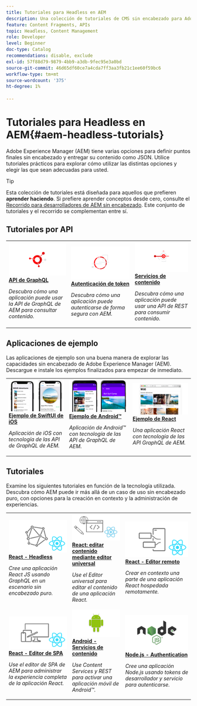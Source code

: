 ```yaml
---
title: Tutoriales para Headless en AEM
description: Una colección de tutoriales de CMS sin encabezado para Adobe Experience Manager. Explore tutoriales por API, marco de trabajo y aplicaciones de ejemplo.
feature: Content Fragments, APIs
topic: Headless, Content Management
role: Developer
level: Beginner
doc-type: Catalog
recommendations: disable, exclude
exl-id: 57f88d79-9879-4bb9-a3db-9fec95e3a0bd
source-git-commit: 46d65df60ce7a4cda7ff3aa3fb21c1ee60f59bc6
workflow-type: tm+mt
source-wordcount: '375'
ht-degree: 1%

---
```


# Tutoriales para Headless en AEM{#aem-headless-tutorials}

Adobe Experience Manager (AEM) tiene varias opciones para definir puntos finales sin encabezado y entregar su contenido como JSON. Utilice tutoriales prácticos para explorar cómo utilizar las distintas opciones y elegir las que sean adecuadas para usted.

>[!TIP]
>
>Esta colección de tutoriales está diseñada para aquellos que prefieren **aprender haciendo**. Si prefiere aprender conceptos desde cero, consulte el [Recorrido para desarrolladores de AEM sin encabezado](https://experienceleague.adobe.com/docs/experience-manager-cloud-service/content/headless/journeys/developer/overview.html?lang=es). Este conjunto de tutoriales y el recorrido se complementan entre sí.

## Tutoriales por API

<table>
<tr>
  <td>
    <a href="https://experienceleague.adobe.com/docs/experience-manager-learn/getting-started-with-aem-headless/graphql/overview.html?lang=es">
      <img alt="API de GraphQL" src="./assets/graphql-icon.png" />
    </a>
    <div>
      <a href="https://experienceleague.adobe.com/docs/experience-manager-learn/getting-started-with-aem-headless/graphql/overview.html?lang=es">
    <strong>API de GraphQL</strong>
    </a>
    </div>
    <p>
    <em>Descubra cómo una aplicación puede usar la API de GraphQL de AEM para consultar contenido.</em>
    <p>
  </td>
  <td>
    <a href="https://experienceleague.adobe.com/docs/experience-manager-learn/getting-started-with-aem-headless/authentication/overview.html?lang=es">
    <img alt="Autenticación basada en tokens" src="./assets/token-auth-icon.png" />
    </a>
    <div>
    <a href="https://experienceleague.adobe.com/docs/experience-manager-learn/getting-started-with-aem-headless/authentication/overview.html?lang=es">
    <strong>Autenticación de token</strong>
    </a>
    </div>
    <p>
    <em>Descubra cómo una aplicación puede autenticarse de forma segura con AEM.</em>
    </p>
  </td>
  <td>
    <a href="https://experienceleague.adobe.com/docs/experience-manager-learn/getting-started-with-aem-headless/content-services/overview.html?lang=es">
      <img alt="Content Services" src="./assets/content-services.png" />
    </a>
     <div>
      <a href="https://experienceleague.adobe.com/docs/experience-manager-learn/getting-started-with-aem-headless/content-services/overview.html?lang=es">
        <strong>Servicios de contenido</strong>
      </a>
    </div>
    <p>
    <em>Descubra cómo una aplicación puede usar una API de REST para consumir contenido.</em>
    <p>
  </td>
</tr>
</table>

## Aplicaciones de ejemplo

Las aplicaciones de ejemplo son una buena manera de explorar las capacidades sin encabezado de Adobe Experience Manager (AEM). Descargue e instale los ejemplos finalizados para empezar de inmediato.

<table>
<tr>
  <td>
    <a href="https://experienceleague.adobe.com/docs/experience-manager-learn/getting-started-with-aem-headless/graphql/example-apps/ios-swiftui-app.html?lang=es">
      <img alt="Ejemplo de iOS" src="./assets/ios-example.png" />
    </a>
    <div>
      <a href="https://experienceleague.adobe.com/docs/experience-manager-learn/getting-started-with-aem-headless/graphql/example-apps/ios-swiftui-app.html?lang=es">
    <strong>Ejemplo de SwiftUI de iOS</strong>
    </a>
    </div>
    <p>
    <em>Aplicación de iOS con tecnología de las API de GraphQL de AEM.</em>
    <p>
  </td>
  <td>
    <a href="https://experienceleague.adobe.com/docs/experience-manager-learn/getting-started-with-aem-headless/graphql/example-apps/android-app.html?lang=es">
    <img alt="Ejemplo de Android" src="./assets/android-example.png" />
    </a>
    <div>
    <a href="https://experienceleague.adobe.com/docs/experience-manager-learn/getting-started-with-aem-headless/graphql/example-apps/android-app.html?lang=es">
    <strong>Ejemplo de Android™</strong>
    </a>
    </div>
    <p>
    <em>Aplicación de Android™ con tecnología de las API de GraphQL de AEM.</em>
    </p>
  </td>
  <td>
    <a href="https://experienceleague.adobe.com/docs/experience-manager-learn/getting-started-with-aem-headless/graphql/example-apps/react-app.html?lang=es">
      <img alt="Ejemplo de React" src="./assets/react-example.png" />
    </a>
     <div>
      <a href="https://experienceleague.adobe.com/docs/experience-manager-learn/getting-started-with-aem-headless/graphql/example-apps/react-app.html?lang=es">
        <strong>Ejemplo de React</strong>
      </a>
    </div>
    <p>
    <em>Una aplicación React con tecnología de las API GraphQL de AEM.</em>
    <p>
  </td>
</tr>
</table>

## Tutoriales

Examine los siguientes tutoriales en función de la tecnología utilizada. Descubra cómo AEM puede ir más allá de un caso de uso sin encabezado puro, con opciones para la creación en contexto y la administración de experiencias.

<table>
<tr>
  <td>
    <a href="https://experienceleague.adobe.com/docs/experience-manager-learn/getting-started-with-aem-headless/graphql/multi-step/overview.html?lang=es">
      <img alt="React: sin encabezado" src="./assets/react-headless.png" />
    </a>
    <div>
      <a href="https://experienceleague.adobe.com/docs/experience-manager-learn/getting-started-with-aem-headless/graphql/overview.html?lang=es">
    <strong>React - Headless</strong>
    </a>
    </div>
    <p>
    <em>Cree una aplicación React JS usando GraphQL en un escenario sin encabezado puro.</em>
    <p>
  </td>
  <td>
    <a href="https://experienceleague.adobe.com/es/docs/experience-manager-learn/cloud-service/developing/universal-editor/react-app-editing/overview">
      <img alt="React: editar contenido mediante el editor universal" src="./assets/react-universal-editor.png" />
    </a>
     <div>
      <a href="https://experienceleague.adobe.com/es/docs/experience-manager-learn/cloud-service/developing/universal-editor/react-app-editing/overview">
        <strong>React: editar contenido mediante editor universal</strong>
      </a>
    </div>
    <p>
    <em>Use el Editor universal para editar el contenido de una aplicación React.</em>
    <p>
  </td>  
  <td>
    <a href="https://experienceleague.adobe.com/docs/experience-manager-learn/getting-started-with-aem-headless/spa-editor/remote-spa/overview.html?lang=es">
    <img alt="React: editor remoto" src="./assets/react-remote.png" />
    </a>
    <div>
    <a href="https://experienceleague.adobe.com/docs/experience-manager-learn/getting-started-with-aem-headless/spa-editor/remote-spa/overview.html?lang=es">
    <strong>React - Editor remoto</strong>
    </a>
    </div>
    <p>
    <em>Crear en contexto una parte de una aplicación React hospedada remotamente.</em>
    </p>
  </td>
</tr>
<tr>  
  <td>
    <a href="https://experienceleague.adobe.com/docs/experience-manager-learn/getting-started-with-aem-headless/spa-editor/react/overview.html?lang=es">
      <img alt="React: editor de SPA" src="./assets/react-spa-editor.png" />
    </a>
     <div>
      <a href="https://experienceleague.adobe.com/docs/experience-manager-learn/getting-started-with-aem-headless/spa-editor/react/overview.html?lang=es">
        <strong>React - Editor de SPA</strong>
      </a>
    </div>
    <p>
    <em>Use el editor de SPA de AEM para administrar la experiencia completa de la aplicación React.</em>
    <p>
  </td>
  <td>
    <a href="https://experienceleague.adobe.com/docs/experience-manager-learn/getting-started-with-aem-headless/content-services/overview.html?lang=es">
    <img alt="Android: servicios de contenido" src="./assets/android.png" />
    </a>
    <div>
    <a href="https://experienceleague.adobe.com/docs/experience-manager-learn/getting-started-with-aem-headless/content-services/overview.html?lang=es">
    <strong>Android - Servicios de contenido</strong>
    </a>
    </div>
    <p>
    <em>Use Content Services y REST para activar una aplicación móvil de Android™.</em>
    </p>
  </td>
  <td>
    <a href="https://experienceleague.adobe.com/docs/experience-manager-learn/getting-started-with-aem-headless/authentication/overview.html?lang=es">
      <img alt="Node.js: autenticación" src="./assets/node-js.png" />
    </a>
     <div>
      <a href="https://experienceleague.adobe.com/docs/experience-manager-learn/getting-started-with-aem-headless/authentication/overview.html?lang=es">
        <strong>Node.js - Authentication</strong>
      </a>
    </div>
    <p>
    <em>Cree una aplicación Node.js usando tokens de desarrollador y servicio para autenticarse.</em>
    <p>
  </td>
</tr>
</table>
